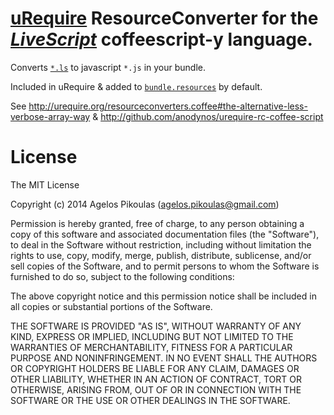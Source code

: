 # [uRequire](http://urequire.org) ResourceConverter for the [*LiveScript*](http://livescript.net) coffeescript-y language.

Converts [`*.ls`](http://livescript.net) to javascript `*.js` in your bundle.

Included in uRequire & added to [`bundle.resources`](http://urequire.org/masterdefaultsconfig.coffee#bundle.resources) by default.

See http://urequire.org/resourceconverters.coffee#the-alternative-less-verbose-array-way & http://github.com/anodynos/urequire-rc-coffee-script

# License

The MIT License

Copyright (c) 2014 Agelos Pikoulas (agelos.pikoulas@gmail.com)

Permission is hereby granted, free of charge, to any person
obtaining a copy of this software and associated documentation
files (the "Software"), to deal in the Software without
restriction, including without limitation the rights to use,
copy, modify, merge, publish, distribute, sublicense, and/or sell
copies of the Software, and to permit persons to whom the
Software is furnished to do so, subject to the following
conditions:

The above copyright notice and this permission notice shall be
included in all copies or substantial portions of the Software.

THE SOFTWARE IS PROVIDED "AS IS", WITHOUT WARRANTY OF ANY KIND,
EXPRESS OR IMPLIED, INCLUDING BUT NOT LIMITED TO THE WARRANTIES
OF MERCHANTABILITY, FITNESS FOR A PARTICULAR PURPOSE AND
NONINFRINGEMENT. IN NO EVENT SHALL THE AUTHORS OR COPYRIGHT
HOLDERS BE LIABLE FOR ANY CLAIM, DAMAGES OR OTHER LIABILITY,
WHETHER IN AN ACTION OF CONTRACT, TORT OR OTHERWISE, ARISING
FROM, OUT OF OR IN CONNECTION WITH THE SOFTWARE OR THE USE OR
OTHER DEALINGS IN THE SOFTWARE.
